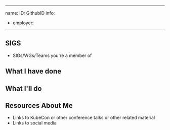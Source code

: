 ---------------------------------------
name:
ID: GithubID
info: 
  - employer: 
---------------------------------------

<!-- Please make a copy of this template as "candidate-githubid.md" and save it to the election directory -->

## SIGS 

- SIGs/WGs/Teams you're a member of 

## What I have done

## What I'll do

## Resources About Me

- Links to KubeCon or other conference talks or other related material
- Links to social media